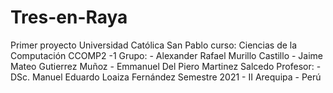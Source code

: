 # Tres-en-Raya
Primer proyecto
Universidad Católica San Pablo
curso: Ciencias de la Computación CCOMP2 -1
Grupo:
    - Alexander Rafael Murillo Castillo
    - Jaime Mateo Gutierrez Muñoz
    - Emmanuel Del Piero Martinez Salcedo
Profesor:
    - DSc. Manuel Eduardo Loaiza Fernández 
Semestre 2021 - II
Arequipa - Perú
